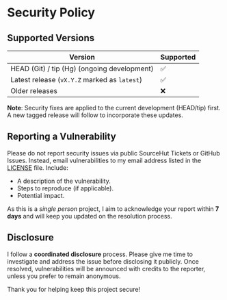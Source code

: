 # Security Policy

## Supported Versions

| Version                                     | Supported          |
| ------------------------------------------- | ------------------ |
| HEAD (Git) / tip (Hg) (ongoing development) | :white_check_mark: |
| Latest release (`vX.Y.Z` marked as `latest`)| :white_check_mark: |
| Older releases                              | :x:                |

**Note**: Security fixes are applied to the current development (HEAD/tip) first. A new tagged release will follow to incorporate these updates.

## Reporting a Vulnerability

Please do not report security issues via public SourceHut Tickets or GitHub Issues. Instead, email vulnerabilities to my email address listed in the [LICENSE](LICENSE) file. Include:
- A description of the vulnerability.
- Steps to reproduce (if applicable).
- Potential impact.

As this is a *single person* project, I aim to acknowledge your report within **7 days** and will keep you updated on the resolution process.

## Disclosure

I follow a **coordinated disclosure** process. Please give me time to investigate and address the issue before disclosing it publicly.
Once resolved, vulnerabilities will be announced with credits to the reporter, unless you prefer to remain anonymous.

Thank you for helping keep this project secure!
